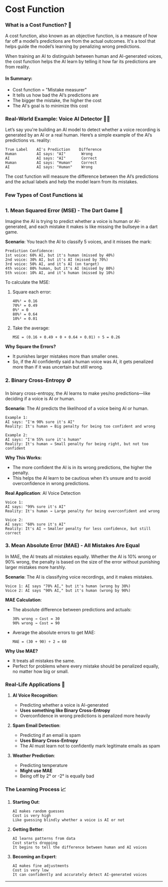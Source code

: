 # Cost Function

### What is a Cost Function? 🤔

A cost function, also known as an objective function, is a measure of how far off a model’s predictions are from the actual outcomes. It's a tool that helps guide the model’s learning by penalizing wrong predictions.

When training an AI to distinguish between human and AI-generated voices, the cost function helps the AI learn by telling it how far its predictions are from reality.

#### In Summary:
- Cost function = "Mistake measurer"
- It tells us how bad the AI’s predictions are
- The bigger the mistake, the higher the cost
- The AI's goal is to minimize this cost

### Real-World Example: Voice AI Detector 🎤🥸
Let’s say you're building an AI model to detect whether a voice recording is generated by an AI or a real human. Here’s a simple example of the AI’s predictions vs. reality:

```
True Label    AI's Prediction    Difference
Human         AI says: "AI"       Wrong
AI            AI says: "AI"       Correct
Human         AI says: "Human"    Correct
AI            AI says: "Human"    Wrong
```

The cost function will measure the difference between the AI’s predictions and the actual labels and help the model learn from its mistakes.

### Few Types of Cost Functions 📊

### 1. Mean Squared Error (MSE) - The Dart Game 🎯

Imagine the AI is trying to predict whether a voice is human or AI-generated, and each mistake it makes is like missing the bullseye in a dart game.

**Scenario**: You teach the AI to classify 5 voices, and it misses the mark:
```
Prediction Confidence:
1st voice: 60% AI, but it's human (missed by 40%)
2nd voice: 30% AI, but it's AI (missed by 70%)
3rd voice: 50% AI, and it’s AI (on target)
4th voice: 80% human, but it's AI (missed by 80%)
5th voice: 10% AI, and it’s human (missed by 10%)
```

To calculate the MSE:
1. Square each error:
   ```
   40%² = 0.16
   70%² = 0.49
   0%² = 0
   80%² = 0.64
   10%² = 0.01
   ```

2. Take the average:
   ```
   MSE = (0.16 + 0.49 + 0 + 0.64 + 0.01) ÷ 5 = 0.26
   ```

**Why Square the Errors?**
- It punishes larger mistakes more than smaller ones.
- So, if the AI confidently said a human voice was AI, it gets penalized more than if it was uncertain but still wrong.

### 2. Binary Cross-Entropy 🪙

In binary cross-entropy, the AI learns to make yes/no predictions—like deciding if a voice is AI or human.

**Scenario**: The AI predicts the likelihood of a voice being AI or human.

```
Example 1:
AI says: "I'm 90% sure it's AI"
Reality: It's human → Big penalty for being too confident and wrong

Example 2:
AI says: "I'm 55% sure it's human"
Reality: It's human → Small penalty for being right, but not too confident
```

**Why This Works:**
- The more confident the AI is in its wrong predictions, the higher the penalty.
- This helps the AI learn to be cautious when it’s unsure and to avoid overconfidence in wrong predictions.

**Real Application**: AI Voice Detection
```
Voice 1:
AI says: "99% sure it's AI"
Reality: It's human → Large penalty for being overconfident and wrong

Voice 2:
AI says: "60% sure it's AI"
Reality: It's AI → Smaller penalty for less confidence, but still correct
```

### 3. Mean Absolute Error (MAE) - All Mistakes Are Equal

In MAE, the AI treats all mistakes equally. Whether the AI is 10% wrong or 90% wrong, the penalty is based on the size of the error without punishing larger mistakes more harshly.

**Scenario**: The AI is classifying voice recordings, and it makes mistakes.

```
Voice 1: AI says "70% AI," but it's human (wrong by 30%)
Voice 2: AI says "90% AI," but it's human (wrong by 90%)
```

**MAE Calculation**:
- The absolute difference between predictions and actuals: 
   ```
   30% wrong → Cost = 30
   90% wrong → Cost = 90
   ```

- Average the absolute errors to get MAE:
   ```
   MAE = (30 + 90) ÷ 2 = 60
   ```

**Why Use MAE?**
- It treats all mistakes the same.
- Perfect for problems where every mistake should be penalized equally, no matter how big or small.


### Real-Life Applications 🌟

1. **AI Voice Recognition**:
   - Predicting whether a voice is AI-generated
   - **Uses something like Binary Cross-Entropy**
   - Overconfidence in wrong predictions is penalized more heavily

2. **Spam Email Detection**:
   - Predicting if an email is spam
   - **Uses Binary Cross-Entropy**
   - The AI must learn not to confidently mark legitimate emails as spam

3. **Weather Prediction**:
   - Predicting temperature
   - **Might use MAE**
   - Being off by 2° or -2° is equally bad

### The Learning Process 📈

1. **Starting Out**:
   ```
   AI makes random guesses
   Cost is very high
   Like guessing blindly whether a voice is AI or not
   ```

2. **Getting Better**:
   ```
   AI learns patterns from data
   Cost starts dropping
   It begins to tell the difference between human and AI voices
   ```

3. **Becoming an Expert**:
   ```
   AI makes fine adjustments
   Cost is very low
   It can confidently and accurately detect AI-generated voices
   ```
---